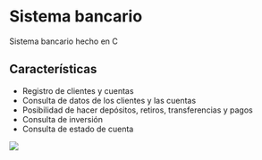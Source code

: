 # Sistema bancario
Sistema bancario hecho en C
## Características
- Registro de clientes y cuentas
- Consulta de datos de los clientes y las cuentas
- Posibilidad de hacer depósitos, retiros, transferencias y pagos
- Consulta de inversión
- Consulta de estado de cuenta

![](https://33.media.tumblr.com/e04f8aa335be5eeab0a0dfd317f04f7c/tumblr_nig1owKqZA1sjegsuo1_500.gif)
